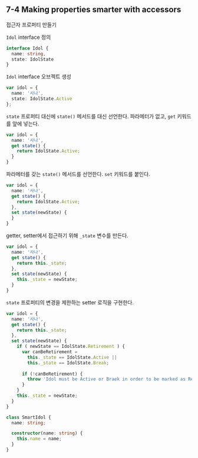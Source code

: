 ## 7-4 Making properties smarter with accessors
접근자 프로퍼티 만들기

`Idol` interface 정의
```ts
interface Idol {
  name: string,
  state: IdolState
}
```

`Idol` interface 오브젝트 생성
```ts
var idol = {
  name: '사나',
  state: IdolState.Active
};
```

`state` 프로퍼티 대신에 `state()` 메서드를 대신 선언한다. 파라메터가 없고, `get` 키워드를 앞에 넣는다.
```ts
var idol = {
  name: '사나',
  get state() {
    return IdolState.Active;
  }
}
```

파라메터를 갖는 `state()` 메서드를 선언한다. `set` 키워드를 붙인다.
```ts
var idol = {
  name: '사나',
  get state() {
    return IdolState.Active;
  },
  set state(newState) {
  }
}
```

getter, setter에서 접근하기 위해 `_state` 변수를 만든다.
```ts
var idol = {
  name: '사나',
  get state() {
    return this._state;
  },
  set state(newState) {
    this._state = newState;
  }
}
```

`state` 프로퍼티의 변경을 제한하는 setter 로직을 구현한다.
```ts
var idol = {
  name: '사나',
  get state() {
    return this._state;
  },
  set state(newState) {
    if ( newState == IdolState.Retirement ) {
      var canBeRetirement =
        this._state == IdolState.Active ||
        this._state == IdolState.Break;
      
      if (!canBeRetirement) {
        throw 'Idol must be Active or Braek in order to be marked as Retirement';
      }
    }
    this._state = newState;
  }
}
```

```ts
class SmartIdol {
  name: string;

  constructor(name: string) {
    this.name = name;
  }
}
```
